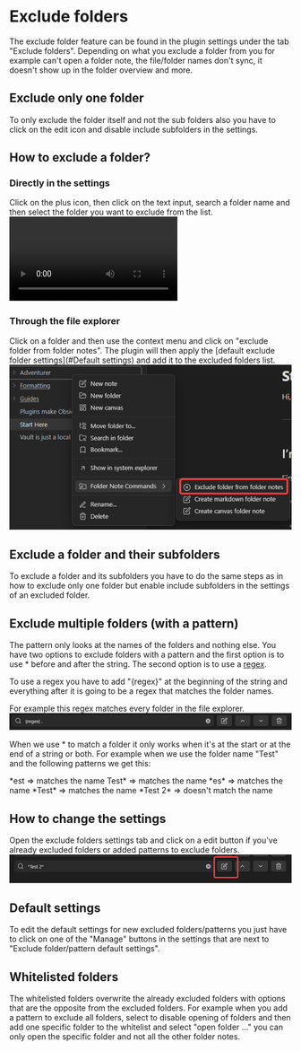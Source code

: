 # Exclude folders
The exclude folder feature can be found in the plugin settings under the tab "Exclude folders". Depending on what you exclude a folder from you for example can't open a folder note, the file/folder names don't sync, it doesn't show up in the folder overview and more.
## Exclude only one folder
To only exclude the folder itself and not the sub folders also you have to click on the edit icon and disable include subfolders in the settings.

## How to exclude a folder?
### Directly in the settings
Click on the plus icon, then click on the text input, search a folder name and then select the folder you want to exclude from the list.
![Video](../assets/xdS3VV7wjIRFNHADE0lx.mp4)
### Through the file explorer
Click on a folder and then use the context menu and click on "exclude folder from folder notes". The plugin will then apply the [default exclude folder settings](#Default settings) and add it to the excluded folders list.
![Screenshot](../assets/Ny4aCJtZStlFmlsN9zp2.png)
## Exclude a folder and their subfolders
To exclude a folder and its subfolders you have to do the same steps as in how to exclude only one folder but enable include subfolders in the settings of an excluded folder.
## Exclude multiple folders (with a pattern)
The pattern only looks at the names of the folders and nothing else. You have two options to exclude folders with a pattern and the first option is to use * before and after the string. The second option is to use a [regex](https://en.wikipedia.org/wiki/Regular_expression).

To use a regex you have to add "{regex}" at the beginning of the string and everything after it is going to be a regex that matches the folder names.

For example this regex matches every folder in the file explorer.
![Screenshot](../assets/xUo6aJuIiABXaPl7eosX.png)

When we use * to match a folder it only works when it's at the start or at the end of a string or both.
For example when we use the folder name "Test" and the following patterns we get this:

\*est => matches the name
Test* => matches the name
\*es\* => matches the name
\*Test\* => matches the name
\*Test 2\* => doesn't match the name
## How to change the settings
Open the exclude folders settings tab and click on a edit button if you've already excluded folders or added patterns to exclude folders.
![Screenshot](../assets/mbZW1SXv8o3fKU4g8j3V.png)
## Default settings
To edit the default settings for new excluded folders/patterns you just have to click on one of the "Manage" buttons in the settings that are next to "Exclude folder/pattern default settings".

## Whitelisted folders
The whitelisted folders overwrite the already excluded folders with options that are the opposite from the excluded folders. For example when you add a pattern to exclude all folders, select to disable opening of folders and then add one specific folder to the whitelist and select "open folder ..." you can only open the specific folder and not all the other folder notes.